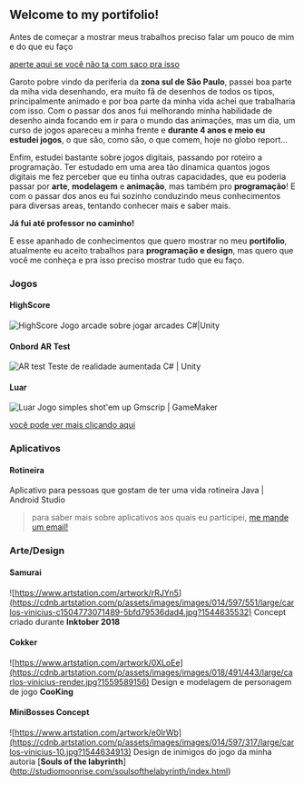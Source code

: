 ## Welcome to my portifolio!

Antes de começar a mostrar meus trabalhos preciso falar um pouco de mim e do que eu faço

[aperte aqui se você não ta com saco pra isso](Jogos)

Garoto pobre vindo da periferia da **zona sul de São Paulo**, passei boa parte da miha vida desenhando, era muito fã de desenhos de todos os tipos, principalmente animado e por boa parte da minha vida achei que trabalharia com isso. Com o passar dos anos fui melhorando minha habilidade de desenho ainda focando em ir para o mundo das animações, mas um dia, um curso de jogos apareceu a minha frente e **durante 4 anos e meio eu estudei jogos**, o que são, como são, o que comem, hoje no globo report... 

Enfim, estudei bastante sobre jogos digitais, passando por roteiro a programação. Ter estudado em uma area tão dinamica quantos jogos digitais me fez perceber que eu tinha outras capacidades, que eu poderia passar por **arte**, **modelagem** e **animação**, mas também pro **programação**! E com o passar dos anos eu fui sozinho conduzindo meus conhecimentos para diversas areas, tentando conhecer mais e saber mais. 

**Já fui até professor no caminho!**

E esse apanhado de conhecimentos que quero mostrar no meu **portifolio**, atualmente eu aceito trabalhos para **programação e design**, mas quero que você me conheça e pra isso preciso mostrar tudo que eu faço.

### Jogos

#### HighScore
![HighScore](https://img.itch.zone/aW1nLzIyNTQwMzIucG5n/315x250%23c/QiYhHk.png)
Jogo arcade sobre jogar arcades
C#|Unity

#### Onbord AR Test
![AR test](https://img.itch.zone/aW1nLzIyNTM4NjYuanBn/315x250%23c/hEj7rn.jpg)
Teste de realidade aumentada
C# | Unity

#### Luar
![Luar](https://img.itch.zone/aW1nLzIyNTM3MjQucG5n/315x250%23c/fgJk2i.png)
Jogo simples shot'em up
Gmscrip | GameMaker

[você pode ver mais clicando aqui](https://vini-portifolio.itch.io/)

### Aplicativos

#### Rotineira
Aplicativo para pessoas que gostam de ter uma vida rotineira
Java | Android Studio

> para saber mais sobre aplicativos aos quais eu participei, [me mande um email!](mailto:carlos.vspaixao@gmail.com)

### Arte/Design

#### Samurai
![https://www.artstation.com/artwork/rRJYn5](https://cdnb.artstation.com/p/assets/images/images/014/597/551/large/carlos-vinicius-c1504773071489-5bfd79536dad4.jpg?1544635532)
Concept criado durante **Inktober 2018**

#### Cokker
![https://www.artstation.com/artwork/0XLoEe](https://cdnb.artstation.com/p/assets/images/images/018/491/443/large/carlos-vinicius-render.jpg?1559589156)
Design e modelagem de personagem de jogo **CooKing**

#### MiniBosses Concept
![https://www.artstation.com/artwork/e0lrWb](https://cdnb.artstation.com/p/assets/images/images/014/597/317/large/carlos-vinicius-10.jpg?1544634913)
Design de inimigos do jogo da minha autoria [**Souls of the labyrinth**] (http://studiomoonrise.com/soulsofthelabyrinth/index.html)

